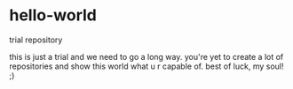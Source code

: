 # hello-world
trial repository



this is just a trial and we need to go a long way. 
you're yet to create a lot of repositories and show this world what u r capable of.
best of luck, my soul!
;)
